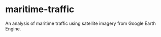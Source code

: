 # maritime-traffic
An analysis of maritime traffic using satellite imagery from Google Earth Engine.
